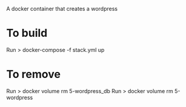 A docker container that creates a wordpress

# To build
Run > docker-compose -f stack.yml up

# To remove
Run > docker volume rm 5-wordpress_db
Run > docker volume rm 5-wordpress